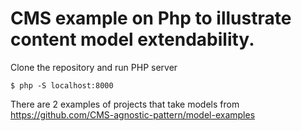 # CMS example on Php to illustrate content model extendability.

Clone the repository and run PHP server 

```
$ php -S localhost:8000
```

There are 2 examples of projects that take models from
https://github.com/CMS-agnostic-pattern/model-examples
